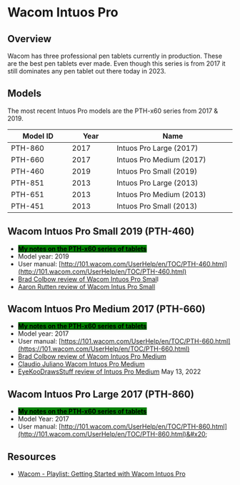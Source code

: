 # Wacom Intuos Pro

## Overview

Wacom has three professional pen tablets currently in production. These are the best pen tablets ever made. Even though this series is from 2017 it still dominates any pen tablet out there today in 2023.

## Models

The most recent Intuos Pro models are the PTH-x60 series from 2017 & 2019.

<table><thead><tr><th width="131">Model ID</th><th width="90.39344262295083">Year</th><th width="279">Name</th></tr></thead><tbody><tr><td>PTH-860</td><td>2017</td><td>Intuos Pro Large (2017)</td></tr><tr><td>PTH-660</td><td>2017</td><td>Intuos Pro Medium (2017)</td></tr><tr><td>PTH-460</td><td>2019</td><td>Intuos Pro Small (2019)</td></tr><tr><td>PTH-851</td><td>2013</td><td>Intuos Pro Large (2013)</td></tr><tr><td>PTH-651</td><td>2013</td><td>Intuos Pro Medium (2013)</td></tr><tr><td>PTH-451</td><td>2013</td><td>Intuos Pro Small (2013)</td></tr></tbody></table>

## Wacom Intuos Pro Small 2019 (PTH-460)

* [<mark style="background-color:green;">**My notes on the PTH-x60 series of tablets**</mark>](https://docs.thesevenpens.com/drawtab/product-info/wacom/wacom-intuos-pro/7p-notes-wacom-intuos-pro-pth-x60)  &#x20;
* Model year: 2019
* User manual: [http://101.wacom.com/UserHelp/en/TOC/PTH-460.html](http://101.wacom.com/UserHelp/en/TOC/PTH-460.html)
* [Brad Colbow review of Wacom Intuos Pro Smal](https://www.youtube.com/watch?v=VhR4dcxd\_DU)l &#x20;
* [Aaron Rutten review of Wacom Intus Pro Small](https://youtu.be/ZHIsUKtVbio)&#x20;

## Wacom Intuos Pro Medium 2017 (PTH-660)

* [<mark style="background-color:green;">**My notes on the PTH-x60 series of tablets**</mark>](https://docs.thesevenpens.com/drawtab/product-info/wacom/wacom-intuos-pro/7p-notes-wacom-intuos-pro-pth-x60)  &#x20;
* Model year: 2017
* User manual: [https://101.wacom.com/UserHelp/en/TOC/PTH-660.html](https://101.wacom.com/UserHelp/en/TOC/PTH-660.html)
* [Brad Colbow review of Wacom Intuos Pro Medium](https://youtu.be/bbOGvAW3o-M)&#x20;
* [Claudio Juliano Wacom Intuos Pro Medium](https://youtu.be/lKJYuRQfLkc)&#x20;
* [EyeKooDrawsStuff review of Intuos Pro Medium](https://www.youtube.com/watch?v=XozM9fs9Jlc) May 13, 2022

## Wacom Intuos Pro Large 2017 (PTH-860)

* [<mark style="background-color:green;">**My notes on the PTH-x60 series of tablets**</mark>](https://docs.thesevenpens.com/drawtab/product-info/wacom/wacom-intuos-pro/7p-notes-wacom-intuos-pro-pth-x60)  &#x20;
* Model Year: 2017
* User manual: [http://101.wacom.com/UserHelp/en/TOC/PTH-860.html](http://101.wacom.com/UserHelp/en/TOC/PTH-860.html)&#x20;

## Resources

* [Wacom - Playlist: Getting Started with Wacom Intuos Pro](https://www.youtube.com/playlist?list=PL5JDtjDGWsw2BnxCBZKanfgAtrInASN-D)&#x20;

